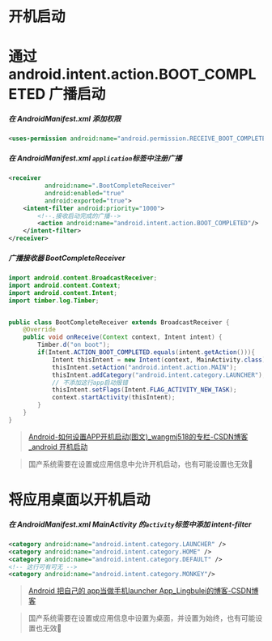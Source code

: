 # 开机启动

# 通过 android.intent.action.BOOT_COMPLETED 广播启动

##### 在 AndroidManifest.xml 添加权限

```xml
<uses-permission android:name="android.permission.RECEIVE_BOOT_COMPLETED" />
```

##### 在 AndroidManifest.xml `application`标签中注册广播

```xml
<receiver
          android:name=".BootCompleteReceiver"
          android:enabled="true"
          android:exported="true">
    <intent-filter android:priority="1000">
        <!--.接收启动完成的广播-->
        <action android:name="android.intent.action.BOOT_COMPLETED"/>
    </intent-filter>
</receiver>
```

##### 广播接收器 BootCompleteReceiver

```java
import android.content.BroadcastReceiver;
import android.content.Context;
import android.content.Intent;
import timber.log.Timber;


public class BootCompleteReceiver extends BroadcastReceiver {
    @Override
    public void onReceive(Context context, Intent intent) {
        Timber.d("on boot");
        if(Intent.ACTION_BOOT_COMPLETED.equals(intent.getAction())){
            Intent thisIntent = new Intent(context, MainActivity.class);
            thisIntent.setAction("android.intent.action.MAIN");
            thisIntent.addCategory("android.intent.category.LAUNCHER");
            // 不添加这行app启动报错
            thisIntent.setFlags(Intent.FLAG_ACTIVITY_NEW_TASK);
            context.startActivity(thisIntent);
        }
    }
}
```

> [Android-如何设置APP开机启动(图文)_wangmj518的专栏-CSDN博客_android 开机启动](https://blog.csdn.net/wangmj518/article/details/87066669)

> 国产系统需要在设置或应用信息中允许开机启动，也有可能设置也无效:dog:

# 将应用桌面以开机启动

##### 在 AndroidManifest.xml MainActivity 的`activity`标签中添加 intent-filter

```xml
<category android:name="android.intent.category.LAUNCHER" />
<category android:name="android.intent.category.HOME" />
<category android:name="android.intent.category.DEFAULT" />
<!-- 这行可有可无 -->
<category android:name="android.intent.category.MONKEY"/>
```

> [Android 把自己的 app当做手机launcher App_Lingbulei的博客-CSDN博客](https://blog.csdn.net/Lingbulei/article/details/82910092)

> 国产系统需要在设置或应用信息中设置为桌面，并设置为始终，也有可能设置也无效:dog:

